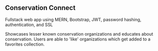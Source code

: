 ## Conservation Connect

Fullstack web app using MERN, Bootstrap, JWT, password hashing, authentication, and SSL

Showcases lesser known conservation organizations and educates about conservation. Users are able to 'like' organizations which get added to a favorites collection. 